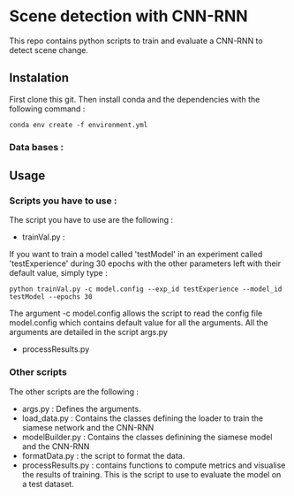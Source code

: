 # Scene detection with CNN-RNN

This repo contains python scripts to train and evaluate a CNN-RNN to detect scene change. 

## Instalation

First clone this git. Then install conda and the dependencies with the following command : 

```
conda env create -f environment.yml
```

### Data bases : 

 

## Usage

### Scripts you have to use : 

The script you have to use are the following : 

- trainVal.py : 

If you want to train a model called 'testModel' in an experiment called 'testExperience' during 30 epochs with the other parameters left with their default value, simply type : 

```
python trainVal.py -c model.config --exp_id testExperience --model_id testModel --epochs 30 
```

The argument -c model.config allows the script to read the config file model.config which contains default value for all the arguments. All the arguments are detailed in the script args.py

- processResults.py

### Other scripts

The other scripts are the following : 

- args.py : Defines the arguments.
- load_data.py : Contains the classes defining the loader to train the siamese network and the CNN-RNN
- modelBuilder.py : Contains the classes definining the siamese model and the CNN-RNN
- formatData.py : the script to format the data.
- processResults.py : contains functions to compute metrics and visualise the results of training. This is the script to use to evaluate the model on a test dataset.
